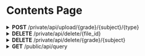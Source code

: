 <h1>Contents Page</h1>

<details close="close">
<summary><b>POST</b> /private/api/upload/{grade}/{subject}/{type}</summary>

 ---

 |      Header      |                 Data Type               |
 | ---------------- | --------------------------------------- |
 |  Authorization   |                 `String`                |

 | Query Parameters |                                       Data Type                                          |
 | ---------------- | ---------------------------------------------------------------------------------------- |
 |      grade       |                                    1, 2, 3, 4, 5, 6                                      |
 |     subjects     | Art, BasicPL, English, French, ICT, MindMotion, PE, PreMath, PreWriting, Science, Social |
 |       type       |                                   PDF, Video, Audio                                      |


 
 Body

 |    Field Name    |                   Value                 |
 | ---------------- | --------------------------------------- |
 |       file       |   `required` `file` pdf, mp3, mp4...    |
 |    thumbnail     |   `optional` `file` png, jpg, bmp...    |


 Response 200 
 ```
 ```

 |     Error    |             Body           |
 | ------------ | -------------------------- |
 |     401      |             Gone           |
 |     401      |          Unauthorized      |
 |     500      |   actual_error_goes_here   |

 - Note: 
   - `Authorization` Header value is `Bearer`
   - Only `exp` valid JWT will be allowed to use this API. Anything else is 410 or 401
   - Only valid Query Parameter will be allowed. Anything else is 500 with description 

 ---
</details>

<details close="close">
<summary><b>DELETE</b> /private/api/delete/{file_id}</summary>

 ---

 |      Header      |                 Data Type               |
 | ---------------- | --------------------------------------- |
 |  Authorization   |                 `String`                |


 | Query Parameters |                                       Data Type                                          |
 | ---------------- | ---------------------------------------------------------------------------------------- |
 |     file_id      |                                         UUID                                             |

 | Query Parameters |                                       Data Type                                          |
 | ---------------- | ---------------------------------------------------------------------------------------- |
 |       None       |                                         None                                             | 

 Body
```json
```

 Response 200 
 ```
 ```

 |     Error    |             Body           |
 | ------------ | -------------------------- |
 |     401      |             Gone           |
 |     401      |          Unauthorized      |
 |     500      |   actual_error_goes_here   |

 - Note: 
   - `Authorization` Header value is `Bearer`
   - Only `exp` valid JWT will be allowed to use this API. Anything else is 410 or 401
   - example of UUID: `"76b4ff27-c39e-4ac8-b161-708f487b3f64"`

 ---
</details>

<details close="close">
<summary><b>DELETE</b> /private/api/delete/{grade}/{subject}</summary>

 ---

 |      Header      |                 Data Type               |
 | ---------------- | --------------------------------------- |
 |  Authorization   |                 `String`                |


 | Query Parameters |                                       Data Type                                          |
 | ---------------- | ---------------------------------------------------------------------------------------- |
 |      grade       |                                    1, 2, 3, 4, 5, 6                                      |
 |     subjects     | Art, BasicPL, English, French, ICT, MindMotion, PE, PreMath, PreWriting, Science, Social |

 | Query Parameters |                                       Data Type                                          |
 | ---------------- | ---------------------------------------------------------------------------------------- |
 |       None       |                                         None                                             | 

 Body (file_id)
```json
"76b4ff27-c39e-4ac8-b161-708f487b3f64"
```

 Response 200 
 ```
 ```

 |     Error    |             Body           |
 | ------------ | -------------------------- |
 |     401      |             Gone           |
 |     401      |          Unauthorized      |
 |     500      |   actual_error_goes_here   |

 - Note: 
   - `Authorization` Header value is `Bearer`
   - Only `exp` valid JWT will be allowed to use this API. Anything else is 410 or 401

 ---
</details>

<details close="close">
<summary><b>GET</b> /public/api/query</summary>

 ---

 |      Header      |                 Data Type               |
 | ---------------- | --------------------------------------- |
 |      None        |                   None                  |
 
 Body
 ```
 ```

 Response 200 
 ```json
 [
   {
     "display_name": "សេក្តីប្រកាសតម្លៃពេញអាយូ",
     "filename": "442++Zb4S64+B44664++684+4ZZSYZ46SB664B6ZP=Z446Z48P4=Z8ZaZL4Z64DgZ+66Z8+J4PSZ=4Z6ZAZAZ4UbZ+Ba6Z4ZPZ4Z.pdf",
     "location": "contents/Grade1/Art",
     "grade": "Grade1",
     "subject": "Art",
     "file_type": "PDF",
     "thumbnail": {
       "thumbnail_name": "lLBYBuBBB1d1GW===WlnWWZY1l=ZLbLuudW=ZYunnWuYldlb=L11JWBGd=wYbn=GLLLwJBlllb=dnW1uuJBdYJl1s=d1uBBGLs1u.png",
       "thumbnail_location": "contents/Grade1/Art"
     }
   },
   {
     "display_name": "សេក្តីប្រកាសតម្លៃអាយូ គ្មានអគ្គីសនី គ្មានWIFI",
     "filename": "444ee64O4ZfGZhGDA+64uba44AZh4YkGSZ4DZ+Lp4444DAZf6egSj4JZaa=A4GureeXo6n4GZ4PZ6gn+JZuAZe6++4f6ZC4b6Gku.pdf",
     "location": "contents/Grade1/Art",
     "grade": "Grade1",
     "subject": "Art",
     "file_type": "PDF",
     "thumbnail": {
       "thumbnail_name": "uhBnWnu=WGw1=sbYWssJ11=GWduWnnbZwhwdnl=wGwb==b=WGdJbZsGWlZuW1dubuhlJJ=WllBhwLB=sl=hsW1lu1lGGuL==LWWu.png",
       "thumbnail_location": "contents/Grade1/Art"
     }
   }
 ]
 ```
 
 |     Error    |             Body           |
 | ------------ | -------------------------- |
 |     500      |   actual_error_goes_here   |

 - Note: 
   - for `<a>` tag, property `src=` use `location + / + filename`
   - thumbnail `dimension` is `up to frontend settings` and `use with care on frontend`

 ---
</details>